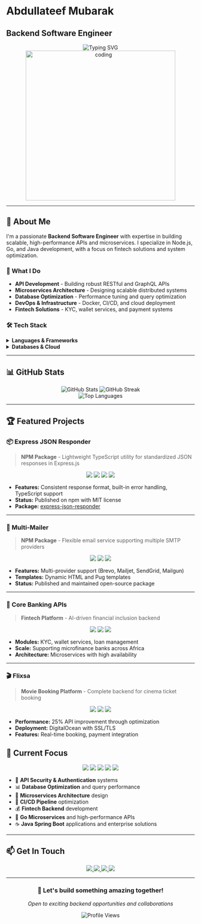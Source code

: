 # Abdullateef Mubarak
## Backend Software Engineer

<div align="center">
  <img src="https://readme-typing-svg.herokuapp.com?font=Fira+Code&weight=500&size=28&pause=1000&color=3B82F6&center=true&vCenter=true&width=435&lines=Backend+Developer;API+Architect;System+Optimizer;Fintech+Enthusiast" alt="Typing SVG" />
</div>

<div align="center">
  <img src="https://user-images.githubusercontent.com/74038190/229223263-cf2e4b07-2615-4f87-9c38-e37600f8381a.gif" alt="coding" width="400"/>
</div>

---

## 🚀 About Me

I'm a passionate **Backend Software Engineer** with expertise in building scalable, high-performance APIs and microservices. I specialize in Node.js, Go, and Java development, with a focus on fintech solutions and system optimization.

### 🎯 What I Do
- **API Development** - Building robust RESTful and GraphQL APIs
- **Microservices Architecture** - Designing scalable distributed systems
- **Database Optimization** - Performance tuning and query optimization
- **DevOps & Infrastructure** - Docker, CI/CD, and cloud deployment
- **Fintech Solutions** - KYC, wallet services, and payment systems

### 🛠️ Tech Stack

<details>
<summary><b>Languages & Frameworks</b></summary>
<br>

![Node.js](https://img.shields.io/badge/Node.js-339933?style=for-the-badge&logo=nodedotjs&logoColor=white)
![TypeScript](https://img.shields.io/badge/TypeScript-007ACC?style=for-the-badge&logo=typescript&logoColor=white)
![Go](https://img.shields.io/badge/Go-00ADD8?style=for-the-badge&logo=go&logoColor=white)
![Java](https://img.shields.io/badge/Java-ED8B00?style=for-the-badge&logo=openjdk&logoColor=white)
![Express.js](https://img.shields.io/badge/Express.js-000000?style=for-the-badge&logo=express&logoColor=white)
![NestJS](https://img.shields.io/badge/NestJS-E0234E?style=for-the-badge&logo=nestjs&logoColor=white)

</details>

<details>
<summary><b>Databases & Cloud</b></summary>
<br>

![PostgreSQL](https://img.shields.io/badge/PostgreSQL-316192?style=for-the-badge&logo=postgresql&logoColor=white)
![MongoDB](https://img.shields.io/badge/MongoDB-4EA94B?style=for-the-badge&logo=mongodb&logoColor=white)
![MySQL](https://img.shields.io/badge/MySQL-00000F?style=for-the-badge&logo=mysql&logoColor=white)
![AWS](https://img.shields.io/badge/AWS-FF9900?style=for-the-badge&logo=amazonaws&logoColor=white)
![Docker](https://img.shields.io/badge/Docker-2CA5E0?style=for-the-badge&logo=docker&logoColor=white)
![Nginx](https://img.shields.io/badge/Nginx-009639?style=for-the-badge&logo=nginx&logoColor=white)

</details>

---

## 📊 GitHub Stats

<div align="center">
  <img src="https://github-readme-stats.vercel.app/api?username=techlateef&show_icons=true&theme=radical" alt="GitHub Stats" />
  <img src="https://github-readme-streak-stats.herokuapp.com/?user=techlateef&theme=radical" alt="GitHub Streak" />
</div>

<div align="center">
  <img src="https://github-readme-stats.vercel.app/api/top-langs/?username=techlateef&layout=compact&theme=radical&hide=jupyter%20notebook,html,css&langs_count=6" alt="Top Languages" />
</div>

---

## 🏆 Featured Projects

### 📦 Express JSON Responder
> **NPM Package** - Lightweight TypeScript utility for standardized JSON responses in Express.js

<div align="center">
  <img src="https://img.shields.io/badge/Node.js-339933?style=for-the-badge&logo=nodedotjs&logoColor=white" />
  <img src="https://img.shields.io/badge/TypeScript-007ACC?style=for-the-badge&logo=typescript&logoColor=white" />
  <img src="https://img.shields.io/badge/Express.js-000000?style=for-the-badge&logo=express&logoColor=white" />
  <img src="https://img.shields.io/badge/NPM-CB3837?style=for-the-badge&logo=npm&logoColor=white" />
</div>

- **Features:** Consistent response format, built-in error handling, TypeScript support
- **Status:** Published on npm with MIT license
- **Package:** [express-json-responder](https://www.npmjs.com/package/express-json-responder)

---

### 💼 Multi-Mailer
> **NPM Package** - Flexible email service supporting multiple SMTP providers

<div align="center">
  <img src="https://img.shields.io/badge/Node.js-339933?style=for-the-badge&logo=nodedotjs&logoColor=white" />
  <img src="https://img.shields.io/badge/TypeScript-007ACC?style=for-the-badge&logo=typescript&logoColor=white" />
  <img src="https://img.shields.io/badge/NPM-CB3837?style=for-the-badge&logo=npm&logoColor=white" />
</div>

- **Features:** Multi-provider support (Brevo, Mailjet, SendGrid, Mailgun)
- **Templates:** Dynamic HTML and Pug templates
- **Status:** Published and maintained open-source package

---

### 🏦 Core Banking APIs
> **Fintech Platform** - AI-driven financial inclusion backend

<div align="center">
  <img src="https://img.shields.io/badge/Node.js-339933?style=for-the-badge&logo=nodedotjs&logoColor=white" />
  <img src="https://img.shields.io/badge/PostgreSQL-316192?style=for-the-badge&logo=postgresql&logoColor=white" />
  <img src="https://img.shields.io/badge/Docker-2CA5E0?style=for-the-badge&logo=docker&logoColor=white" />
</div>

- **Modules:** KYC, wallet services, loan management
- **Scale:** Supporting microfinance banks across Africa
- **Architecture:** Microservices with high availability

---

### 🎬 Flixsa
> **Movie Booking Platform** - Complete backend for cinema ticket booking

<div align="center">
  <img src="https://img.shields.io/badge/NestJS-E0234E?style=for-the-badge&logo=nestjs&logoColor=white" />
  <img src="https://img.shields.io/badge/PostgreSQL-316192?style=for-the-badge&logo=postgresql&logoColor=white" />
  <img src="https://img.shields.io/badge/Nginx-009639?style=for-the-badge&logo=nginx&logoColor=white" />
</div>

- **Performance:** 25% API improvement through optimization
- **Deployment:** DigitalOcean with SSL/TLS
- **Features:** Real-time booking, payment integration



## 🎯 Current Focus

<div align="center">
  <img src="https://img.shields.io/badge/API_Security-🔐-blue" />
  <img src="https://img.shields.io/badge/Database_Optimization-📊-green" />
  <img src="https://img.shields.io/badge/Microservices-🚀-orange" />
  <img src="https://img.shields.io/badge/Go_Development-🐹-cyan" />
  <img src="https://img.shields.io/badge/Java_Spring-☕-red" />
</div>

- 🔐 **API Security & Authentication** systems
- 📊 **Database Optimization** and query performance
- 🚀 **Microservices Architecture** design
- 🔄 **CI/CD Pipeline** optimization
- 💰 **Fintech Backend** development
- 🐹 **Go Microservices** and high-performance APIs
- ☕ **Java Spring Boot** applications and enterprise solutions

---

## 📫 Get In Touch

<div align="center">
  <a href="https://www.linkedin.com/in/mubarak-abdullateef-b8669b244/">
    <img src="https://img.shields.io/badge/LinkedIn-0077B5?style=for-the-badge&logo=linkedin&logoColor=white" />
  </a>
  <a href="mailto:techlateef@gmail.com">
    <img src="https://img.shields.io/badge/Gmail-D14836?style=for-the-badge&logo=gmail&logoColor=white" />
  </a>
  <a href="https://twitter.com/tech_lateef">
    <img src="https://img.shields.io/badge/Twitter-1DA1F2?style=for-the-badge&logo=twitter&logoColor=white" />
  </a>
  <a href="https://github.com/techlateef">
    <img src="https://img.shields.io/badge/GitHub-100000?style=for-the-badge&logo=github&logoColor=white" />
  </a>
</div>

---

<div align="center">
  <h3>🚀 Let's build something amazing together!</h3>
  <p><em>Open to exciting backend opportunities and collaborations</em></p>
  
  <img src="https://komarev.com/ghpvc/?username=techlateef&style=flat-square&color=blue" alt="Profile Views" />
</div>
